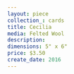 ```yaml
---
layout: piece
collection_: cards
title: Cecilia
media: Felted Wool
description:
dimensions: 5" x 6"
price: $3.50
create_date: 2016
---
```

